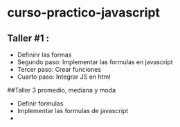 # curso-practico-javascript

## Taller #1 :

- Defininr las formas
- Segundo paso: Implementar las formulas en javascript
- Tercer paso: Crear funciones
- Cuarto paso: Integrar JS en html

##Taller 3 promedio, mediana y moda
- Definir formulas
- Implementar las formulas de javascript 
-